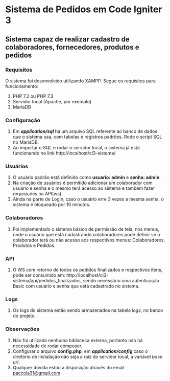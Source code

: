 # Sistema de Pedidos em Code Igniter 3
## Sistema capaz de realizar cadastro de colaboradores, fornecedores, produtos e pedidos

### Requisitos
O sistema foi desenvolvido utilizando XAMPP. Segue os requisitos para funcionamento:

1. PHP 7.2 ou PHP 7.3
2. Servidor local (Apache, por exemplo)
3. MariaDB 

### Configuração

1. Em **_application/sql_** há um arquivo SQL referente ao banco de dados que o sistema usa, com tabelas e registros padrões. Rode o script SQL no MariaDB.
2. Ao importar o SQL e rodar o servidor local, o sistema já está funcionando no link http://localhost/ci3-sistema/

### Usuários
1. O usuário padrão está definido como **usuario: admin** e **senha: admin**.
2. Na criação de usuários é permitido adicionar um colaborador com usuário e senha e o mesmo terá acesso ao sistema e também fazer requisições na API(ws).
3. Ainda na parte de Login, caso o usuário erre 3 vezes a mesma senha, o sistema é bloqueado por 10 minutos.

### Colaboradores
1. Foi implementado o sistema básico de permissão de tela, nos menus, onde o usuário que está cadastrando colaboradores pode definir se o colaborador terá ou não acesso aos respectivos menus: Colaboradores, Produtos e Pedidos.

### API
1. O WS com retorno de todos os pedidos finalizados e respectivos itens, pode ser consumido em: http://localhost/ci3-sistema/api/pedidos_finalizados, sendo necessário uma autenticação Basic com usuário e senha que está cadastrado no sistema.

### Logs
1. Os logs do sistema estão sendo armazenados na tabela _logs_, no banco do projeto.

### Observações
1. Não foi utilizada nenhuma biblioteca externa, portanto não há necessidade de rodar composer.
2. Configurar o arquivo **config.php**, em **_application/config_** caso o diretório de instalação não seja a raíz do servidor local, a variável _base url_.
3. Qualquer dúvida estou a disposição através do email paccola31@gmail.com